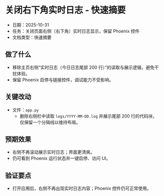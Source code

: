 # 关闭右下角实时日志 - 快速摘要

- 日期：2025-10-31
- 任务：关闭页面右侧（右下角）实时日志显示，保留 Phoenix 控件
- 文档类型：快速摘要

## 做了什么
- 移除主页右侧“实时日志（今日日志尾部 200 行）”的读取与展示逻辑，避免干扰体验。
- 保留 Phoenix 启停与链接控件，调试能力不受影响。

## 关键改动
- 文件：`app.py`
  - 删除右侧栏中读取 `logs/YYYY-MM-DD.log` 并展示尾部 200 行的代码块，仅保留一个分隔线以维持布局。

## 预期效果
- 右侧不再滚动展示实时日志；界面更清爽。
- 仍可看到 Phoenix 运行状态并一键启停、访问 UI。

## 验证要点
- 打开应用后，右侧不再出现实时日志内容；Phoenix 控件仍可正常使用。
